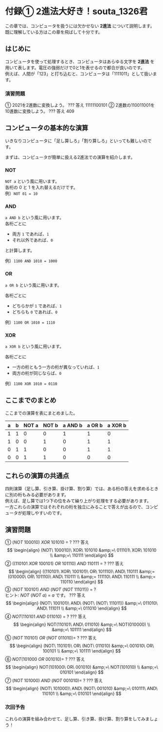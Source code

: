 # 付録① 2進法大好き！souta_1326君

この章では、コンピュータを扱うには欠かせない **2進法** について説明します。  
既に理解している方はこの章を飛ばして十分です。

## はじめに

コンピュータを使って処理するとき、コンピュータはあらゆる文字を **2進法** を用いて表します。電圧の強弱だけで0と1を表せるので都合が良いのです。  
例えば、人間が「123」と打ち込むと、コンピュータは「1111011」として扱います。

### 演習問題

① 2021を2進数に変換しよう。
??? 答え
    11111100101
② 2進数の110011001を10進数に変換しよう。
??? 答え
    409

## コンピュータの基本的な演算

いきなりコンピュータに「足し算しろ」「割り算しろ」といっても難しいのです。

まずは、コンピュータが簡単に扱える2進法での演算を紹介します。

### NOT

`NOT a` という風に用います。  
各桁の 0 と 1 を入れ替えるだけです。  
例）`NOT 01 = 10`

### AND

`a AND b` という風に用います。  
各桁ごとに

- 両方 `1` であれば、`1`
- それ以外であれば、`0`

と計算します。

例）`1100 AND 1010 = 1000`

### OR

`a OR b` という風に用います。  

各桁ごとに

- どちらかが `1` であれば、`1`
- どちらも `0` であれば、`0`

例）`1100 OR 1010 = 1110`

### XOR

`a XOR b` という風に用います。

各桁ごとに

- 一方の桁ともう一方の桁が異なっていれば、`1`
- 両方の桁が同じならば、`0`

例）`1100 XOR 1010 = 0110`

## ここまでのまとめ

ここまでの演算を表にまとめました。

| a   | b   | NOT a | NOT b | a AND b | a OR b | a XOR b |
| --- | --- | ----- | ----- | ------- | ------ | ------- |
| 1   | 1   | 0     | 0     | 1       | 1      | 0       |
| 1   | 0   | 0     | 1     | 0       | 1      | 1       |
| 0   | 1   | 1     | 0     | 0       | 1      | 1       |
| 0   | 0   | 1     | 1     | 0       | 0      | 0       |

## これらの演算の共通点

四則演算（足し算、引き算、掛け算、割り算）では、ある桁の答えを求めるときに別の桁もみる必要があります。  
例えば、足し算では1つ下の位をみて繰り上がり処理をする必要があります。  
一方これらの演算ではそれぞれの桁を独立にみることで答えが出るので、コンピュータが処理しやすいのです。

## 演習問題

<!-- 注意: `NOT a` の時、表示されている6桁のみ反転させてください。  
例えば、`NOT 100010` を `NOT 00100010` と変換せず、そのまま計算してください。 -->

① $(NOT\ 100010)\ XOR\ 101010\ =\ ?$
??? 答え
    $$
        \begin{align}
        (NOT\ 100010)\ XOR\ 101010
        &amp;=\ 011101\ XOR\ 101010 \\
        &amp;=\ 110111
        \end{align}
    $$
② $((110101\ XOR\ 100101)\ OR\ 101110)\ AND\ 110111\ =\ ?$
??? 答え
    $$
        \begin{align}
        ((110101\ XOR\ 100101)\ OR\ 101110)\ AND\ 110111
        &amp;= (010000\ OR\ 101110)\ AND\ 110111 \\
        &amp;= 111110\ AND\ 110111 \\
        &amp;= 110110
        \end{align}
    $$
③ $(NOT\ 100101)\ AND\ (NOT\ (NOT\ 111011))\ =\ ?$  
  ヒント: $NOT\ (NOT\ a)\ =\ a$ です。
??? 答え
    $$
        \begin{align}
        (NOT\ 100101)\ AND\ (NOT\ (NOT\ 111011))
        &amp;=\ 011010\ AND\ 111011 \\
        &amp;=\ 011010
        \end{align}
    $$
④ $NOT(110101\ AND\ 011010)\ =\ ?$
??? 答え
    $$
        \begin{align}
        NOT(110101\ AND\ 011010)
        &amp;=\ NOT(010000) \\
        &amp;=\ 101111
        \end{align}
    $$
⑤ $(NOT\ 110101)\ OR\ (NOT\ 011010) =\ ?$
??? 答え
    $$
        \begin{align}
        (NOT\ 110101)\ OR\ (NOT\ 011010)
        &amp;=\ 001010\ OR\ 100101 \\
        &amp;=\ 101111
        \end{align}
    $$
⑥ $NOT(101000\ OR\ 001010) =\ ?$
??? 答え
    $$
        \begin{align}
        NOT(101000\ OR\ 001010)
        &amp;=\ NOT(101010) \\
        &amp;=\ 010101
        \end{align}
    $$
⑦ $(NOT\ 101000)\ AND\ (NOT\ 001010) =\ ?$
??? 答え
    $$
        \begin{align}
        (NOT\ 101000)\ AND\ (NOT\ 001010)
        &amp;=\ 010111\ AND\ 110101 \\
        &amp;=\ 010101
        \end{align}
    $$

### 次回予告

これらの演算を組み合わせて、足し算、引き算、掛け算、割り算をしてみましょう！
<!-- [次のページへ](Pre2 Page あとで入力) -->